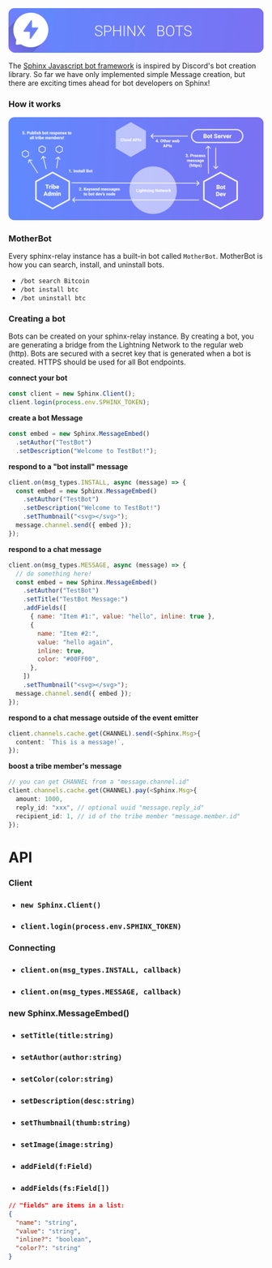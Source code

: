 ![](https://github.com/stakwork/sphinx-docs/blob/master/bots/bots.png?raw=true)

The [Sphinx Javascript bot framework](https://github.com/stakwork/sphinx-bots) is inspired by Discord's bot creation library. So far we have only implemented simple Message creation, but there are exciting times ahead for bot developers on Sphinx!

### How it works

![](https://github.com/stakwork/sphinx-docs/blob/master/bots/bots_architecture.png?raw=true)

### MotherBot

Every sphinx-relay instance has a built-in bot called `MotherBot`. MotherBot is how you can search, install, and uninstall bots.

- `/bot search Bitcoin`
- `/bot install btc`
- `/bot uninstall btc`

### Creating a bot

Bots can be created on your sphinx-relay instance. By creating a bot, you are generating a bridge from the Lightning Network to the regular web (http). Bots are secured with a secret key that is generated when a bot is created. HTTPS should be used for all Bot endpoints.

**connect your bot**

```js
const client = new Sphinx.Client();
client.login(process.env.SPHINX_TOKEN);
```

**create a bot Message**

```js
const embed = new Sphinx.MessageEmbed()
  .setAuthor("TestBot")
  .setDescription("Welcome to TestBot!");
```

**respond to a "bot install" message**

```js
client.on(msg_types.INSTALL, async (message) => {
  const embed = new Sphinx.MessageEmbed()
    .setAuthor("TestBot")
    .setDescription("Welcome to TestBot!")
    .setThumbnail("<svg></svg>");
  message.channel.send({ embed });
});
```

**respond to a chat message**

```js
client.on(msg_types.MESSAGE, async (message) => {
  // do something here!
  const embed = new Sphinx.MessageEmbed()
    .setAuthor("TestBot")
    .setTitle("TestBot Message:")
    .addFields([
      { name: "Item #1:", value: "hello", inline: true },
      {
        name: "Item #2:",
        value: "hello again",
        inline: true,
        color: "#00FF00",
      },
    ])
    .setThumbnail("<svg></svg>");
  message.channel.send({ embed });
});
```

**respond to a chat message outside of the event emitter**

```ts
client.channels.cache.get(CHANNEL).send(<Sphinx.Msg>{
  content: `This is a message!`,
});
```

**boost a tribe member's message**

```ts
// you can get CHANNEL from a "message.channel.id"
client.channels.cache.get(CHANNEL).pay(<Sphinx.Msg>{
  amount: 1000,
  reply_id: "xxx", // optional uuid "message.reply_id"
  recipient_id: 1, // id of the tribe member "message.member.id"
});
```

# API

### Client

- ### `new Sphinx.Client()`
- ### `client.login(process.env.SPHINX_TOKEN)`

### Connecting

- ### `client.on(msg_types.INSTALL, callback)`
- ### `client.on(msg_types.MESSAGE, callback)`

### new Sphinx.MessageEmbed()

- ### `setTitle(title:string)`
- ### `setAuthor(author:string)`
- ### `setColor(color:string)`
- ### `setDescription(desc:string)`
- ### `setThumbnail(thumb:string)`
- ### `setImage(image:string)`
- ### `addField(f:Field)`
- ### `addFields(fs:Field[])`

```json
// "fields" are items in a list:
{
  "name": "string",
  "value": "string",
  "inline?": "boolean",
  "color?": "string"
}
```
